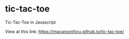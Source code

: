 # tic-tac-toe
Tic-Tac-Toe in Javascript

View at this link: https://macaroonforu.github.io/tic-tac-toe/
